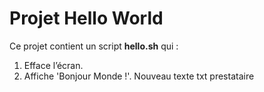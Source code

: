 # Projet Hello World

Ce projet contient un script **hello.sh** qui :
1. Efface l’écran.
2. Affiche 'Bonjour Monde !'.
Nouveau texte
txt prestataire

